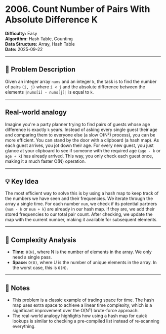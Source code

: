 # 2006. Count Number of Pairs With Absolute Difference K

**Difficulty:** Easy  
**Algorithm:** Hash Table, Counting  
**Data Structure:** Array, Hash Table  
**Date:** 2025-09-22  

---

## 📝 Problem Description
Given an integer array `nums` and an integer `k`, the task is to find the number of pairs `(i, j)` where `i < j` and the absolute difference between the elements `|nums[i] - nums[j]|` is equal to `k`.

---

## Real-world analogy
Imagine you're a party planner trying to find pairs of guests whose age difference is exactly `k` years. Instead of asking every single guest their age and comparing them to everyone else (a slow O(N²) process), you can be more efficient. You can stand by the door with a clipboard (a hash map). As each guest arrives, you jot down their age. For every new guest, you just glance at your clipboard to see if someone with the required age (`age - k` or `age + k`) has already arrived. This way, you only check each guest once, making it a much faster O(N) operation.

---

## 💡 Key Idea
The most efficient way to solve this is by using a hash map to keep track of the numbers we have seen and their frequencies. We iterate through the array a single time. For each number `num`, we check if its potential partners (`num - k` or `num + k`) are already in our hash map. If they are, we add their stored frequencies to our total pair count. After checking, we update the map with the current number, making it available for subsequent elements.

---

## 🧮 Complexity Analysis
- **Time:** `O(N)`, where N is the number of elements in the array. We only need a single pass.
- **Space:** `O(U)`, where U is the number of unique elements in the array. In the worst case, this is `O(N)`.

---

## 📖 Notes
- This problem is a classic example of trading space for time. The hash map uses extra space to achieve a linear time complexity, which is a significant improvement over the O(N²) brute-force approach.
- The real-world analogy highlights how using a hash map for quick lookups is similar to checking a pre-compiled list instead of re-scanning everything.
